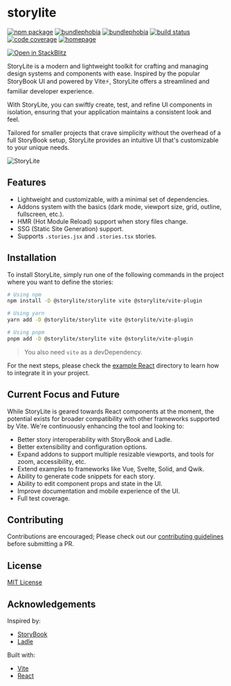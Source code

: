 # storylite

<p>
  <a href="https://npmjs.com/package/@storylite/storylite"><img src="https://img.shields.io/npm/v/@storylite/storylite.svg" alt="npm package"></a>
  <a href="https://bundlephobia.com/package/@storylite/storylite"><img src="https://img.shields.io/bundlephobia/min/@storylite/storylite?label=@storylite/storylite" alt="bundlephobia" /></a>
  <a href="https://bundlephobia.com/package/@storylite/vite-plugin"><img src="https://img.shields.io/bundlephobia/min/@storylite/vite-plugin?label=@storylite/vite-plugin" alt="bundlephobia" /></a>
  <a href="https://github.com/itsjavi/storylite/actions/workflows/quality.yml"><img src="https://github.com/itsjavi/storylite/actions/workflows/quality.yml/badge.svg?branch=main" alt="build status"></a>
  <a href="https://app.codecov.io/gh/itsjavi/storylite"><img src="https://img.shields.io/codecov/c/github/itsjavi/storylite" alt="code coverage"></a>
  <a href="https://www.jsdocs.io/package/@storylite/storylite"><img src="https://img.shields.io/badge/API%20Reference-📖-blue" alt="homepage"></a>
</p>

[![Open in StackBlitz](https://developer.stackblitz.com/img/open_in_stackblitz.svg)](https://stackblitz.com/fork/github/itsjavi/storylite?startScript=dev&installDependencies=true&title=StoryLite%20Example&file=packages/examples/react/stories/index.stories.tsx)

StoryLite is a modern and lightweight toolkit for crafting and managing design systems and
components with ease. Inspired by the popular StoryBook UI and powered by Vite⚡️, StoryLite offers
a streamlined and familiar developer experience.

With StoryLite, you can swiftly create, test, and refine UI components in isolation, ensuring that
your application maintains a consistent look and feel.

Tailored for smaller projects that crave simplicity without the overhead of a full StoryBook setup,
StoryLite provides an intuitive UI that's customizable to your unique needs.

![StoryLite](https://raw.githubusercontent.com/itsjavi/storylite/main/packages/storylite/screenshot.png)

## Features

- Lightweight and customizable, with a minimal set of dependencies.
- Addons system with the basics (dark mode, viewport size, grid, outline, fullscreen, etc.).
- HMR (Hot Module Reload) support when story files change.
- SSG (Static Site Generation) support.
- Supports `.stories.jsx` and `.stories.tsx` stories.

## Installation

To install StoryLite, simply run one of the following commands in the project where you want to
define the stories:

```bash
# Using npm
npm install -D @storylite/storylite vite @storylite/vite-plugin

# Using yarn
yarn add -D @storylite/storylite vite @storylite/vite-plugin

# Using pnpm
pnpm add -D @storylite/storylite vite @storylite/vite-plugin
```

> You also need `vite` as a devDependency.

For the next steps, please check the
[example React](https://github.com/itsjavi/storylite/tree/main/packages/examples/react) directory to
learn how to integrate it in your project.

## Current Focus and Future

While StoryLite is geared towards React components at the moment, the potential exists for broader
compatibility with other frameworks supported by Vite. We're continuously enhancing the tool and
looking to:

- Better story interoperability with StoryBook and Ladle.
- Better extensibility and configuration options.
- Expand addons to support multiple resizable viewports, and tools for zoom, accessibility, etc.
- Extend examples to frameworks like Vue, Svelte, Solid, and Qwik.
- Ability to generate code snippets for each story.
- Ability to edit component props and state in the UI.
- Improve documentation and mobile experience of the UI.
- Full test coverage.

## Contributing

Contributions are encouraged; Please check out our
[contributing guidelines](https://github.com/itsjavi/storylite/tree/main/CONTRIBUTING.md) before
submitting a PR.

## License

[MIT License](https://github.com/itsjavi/storylite/tree/main/LICENSE)

## Acknowledgements

Inspired by:

- [StoryBook](https://storybook.js.org/)
- [Ladle](https://ladle.dev/)

Built with:

- [Vite](https://vitejs.dev/)
- [React](https://react.dev/)
